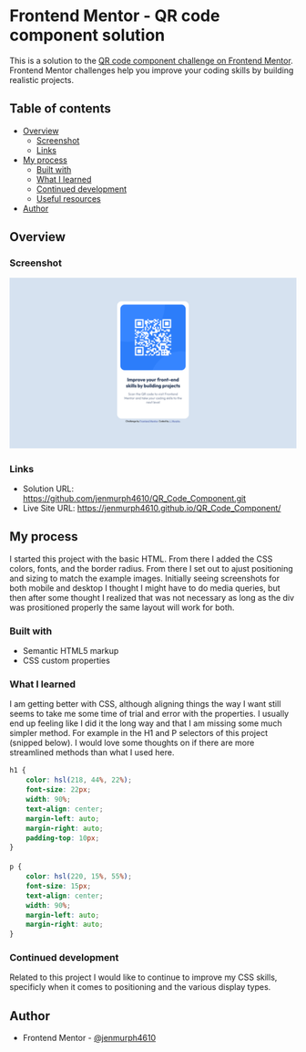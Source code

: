 # Frontend Mentor - QR code component solution

This is a solution to the [QR code component challenge on Frontend Mentor](https://www.frontendmentor.io/challenges/qr-code-component-iux_sIO_H). Frontend Mentor challenges help you improve your coding skills by building realistic projects. 

## Table of contents

- [Overview](#overview)
  - [Screenshot](#screenshot)
  - [Links](#links)
- [My process](#my-process)
  - [Built with](#built-with)
  - [What I learned](#what-i-learned)
  - [Continued development](#continued-development)
  - [Useful resources](#useful-resources)
- [Author](#author)

## Overview

### Screenshot

![](./images/screenshot_completed_project.png)

### Links

- Solution URL: https://github.com/jenmurph4610/QR_Code_Component.git
- Live Site URL: https://jenmurph4610.github.io/QR_Code_Component/

## My process

I started this project with the basic HTML.  From there I added the CSS colors, fonts, and the border radius.  From there I set out to ajust positioning and sizing to match the example images.  Initially seeing screenshots for both mobile and desktop I thought I might have to do media queries, but then after some thought I realized that was not necessary as long as the div was prositioned properly the same layout will work for both.

### Built with

- Semantic HTML5 markup
- CSS custom properties

### What I learned

I am getting better with CSS, although aligning things the way I want still seems to take me some time of trial and error with the properties.  I usually end up feeling like I did it the long way and that I am missing some much simpler method.  For example in the H1 and P selectors of this project (snipped below).  I would love some thoughts on if there are more streamlined methods than what I used here.  

```css
h1 {
    color: hsl(218, 44%, 22%);
    font-size: 22px;
    width: 90%;
    text-align: center;
    margin-left: auto;
    margin-right: auto;
    padding-top: 10px;
}

p {
    color: hsl(220, 15%, 55%);
    font-size: 15px;
    text-align: center;
    width: 90%;
    margin-left: auto;
    margin-right: auto;
}
```

### Continued development

Related to this project I would like to continue to improve my CSS skills, specificly when it comes to positioning and the various display types.  


## Author

- Frontend Mentor - [@jenmurph4610](https://www.frontendmentor.io/profile/jenmurph4610)



